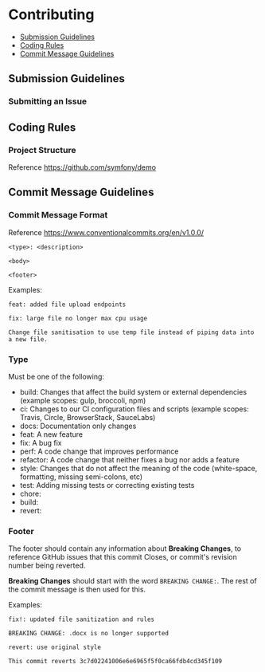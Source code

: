 Contributing
============

- [Submission Guidelines](#submission-guidelines)
- [Coding Rules](#coding-rules)
- [Commit Message Guidelines](#commit-message-guidelines)

## Submission Guidelines

### Submitting an Issue

## Coding Rules

### Project Structure

Reference https://github.com/symfony/demo

## Commit Message Guidelines

### Commit Message Format

Reference https://www.conventionalcommits.org/en/v1.0.0/

```
<type>: <description>

<body>

<footer>
```

Examples:

```
feat: added file upload endpoints
```
```
fix: large file no longer max cpu usage

Change file sanitisation to use temp file instead of piping data into a new file.
```

### Type

Must be one of the following:
- build: Changes that affect the build system or external dependencies (example scopes: gulp, broccoli, npm)
- ci: Changes to our CI configuration files and scripts (example scopes: Travis, Circle, BrowserStack, SauceLabs)
- docs: Documentation only changes
- feat: A new feature
- fix: A bug fix
- perf: A code change that improves performance
- refactor: A code change that neither fixes a bug nor adds a feature
- style: Changes that do not affect the meaning of the code (white-space, formatting, missing semi-colons, etc)
- test: Adding missing tests or correcting existing tests
- chore:
- build:
- revert:

### Footer

The footer should contain any information about **Breaking Changes**, to reference GitHub issues that this commit Closes,
or commit's revision number being reverted.

**Breaking Changes** should start with the word `BREAKING CHANGE:`. The rest of the commit message is then used for this.

Examples:

```
fix!: updated file sanitization and rules

BREAKING CHANGE: .docx is no longer supported
```
```
revert: use original style

This commit reverts 3c7d02241006e6e6965f5f0ca66fdb4cd345f109
```
